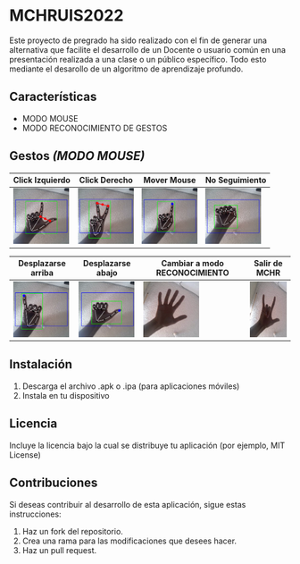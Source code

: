 
# MCHRUIS2022
Este proyecto de pregrado ha sido realizado con el fin de generar una alternativa que facilite el desarrollo de un Docente o usuario común en una presentación realizada a una clase o un público específico. Todo esto mediante el desarollo de un algoritmo de aprendizaje profundo.

## Características
- MODO MOUSE
- MODO RECONOCIMIENTO DE GESTOS

## Gestos *(MODO MOUSE)*
| Click Izquierdo | Click Derecho | Mover Mouse | No Seguimiento |
| --- | --- | --- | --- |
| <img src="click_izquierdo.png" width="100" height="100"> | <img src="click_derecho.png" width="100" height="100"> | <img src="mover_mouse.png" width="100" height="100"> | <img src="no_seguimiento.png" width="100" height="100"> |

| Desplazarse arriba | Desplazarse abajo | Cambiar a modo RECONOCIMIENTO | Salir de MCHR |
| --- | --- | --- | --- |
| <img src="up_scroll.png" width="100" height="100"> | <img src="down_scroll.png" width="100" height="100"> | <img src="cambiar_a_modo_reconocimiento.png" width="100" height="100"> | <img src="salir_de_mchr.png" width="100" height="100"> |

## Instalación
1. Descarga el archivo .apk o .ipa (para aplicaciones móviles)
2. Instala en tu dispositivo

## Licencia
Incluye la licencia bajo la cual se distribuye tu aplicación (por ejemplo, MIT License)

## Contribuciones
Si deseas contribuir al desarrollo de esta aplicación, sigue estas instrucciones:
1. Haz un fork del repositorio.
2. Crea una rama para las modificaciones que desees hacer.
3. Haz un pull request.

